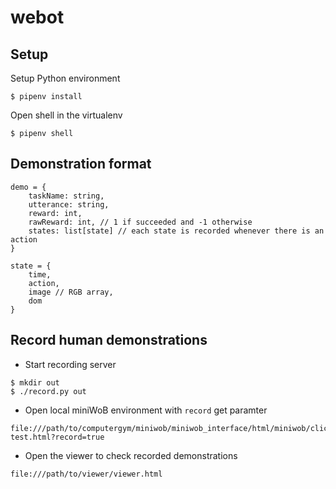 # webot

## Setup
Setup Python environment
```shellscript
$ pipenv install
````

Open shell in the virtualenv
```shellscript
$ pipenv shell
```

## Demonstration format
```
demo = {
    taskName: string,
    utterance: string,
    reward: int,
    rawReward: int, // 1 if succeeded and -1 otherwise
    states: list[state] // each state is recorded whenever there is an action
}
```

```
state = {
    time,
    action,
    image // RGB array,
    dom
}
```


## Record human demonstrations
* Start recording server
```shell script
$ mkdir out
$ ./record.py out
```
* Open local miniWoB environment with `record` get paramter
```
file:///path/to/computergym/miniwob/miniwob_interface/html/miniwob/click-test.html?record=true
```
* Open the viewer to check recorded demonstrations
```
file:///path/to/viewer/viewer.html
```
 